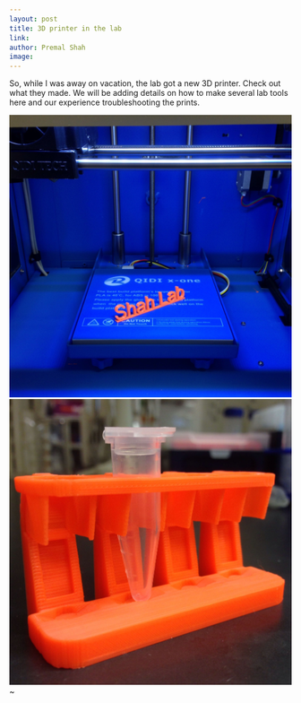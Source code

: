 ```yaml
---
layout: post
title: 3D printer in the lab 
link: 
author: Premal Shah
image: 
---
```


So, while I was away on vacation, the lab got a new 3D printer. Check out what they made. We will be adding details on how to make several lab tools here and our experience troubleshooting the prints.

<div class="bigspacer"></div>

<div class="container text-center" style="width: 100%;">
 <div class="theme-table-image img-rounded col-md-4">
   <img src="/images/news/print3d1.jpg">
 </div>
 <div class="theme-table-image img-rounded col-md-4">
   <img src="/images/news/print3d2.jpg">
 </div>
</div>
~
